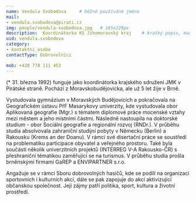 ```yaml
---
name: Vendula Svobodova   	# běžně používáné jméno
mail:
- vendula.svobodova@pirati.cz 
img: people/vendula-svobodova.jpg   # 165x220px
description:  Koordinátorka KS Jihomoravský kraj  	# kratký popis, max 160 znaků
uid: vendula.svobodova 
category:                
- kontaktni_osoba
contactType: Dobrovolníci

mob: +420 778 111 453
---
```

(* 31. března 1992) funguje jako koordinátorka krajského sdružení JMK v Pirátské straně. Pochází z Moravskobudějovicka, ale už 5 let žije v Brně.

Vystudovala gymnázium v Moravských Budějovicích a pokračovala na Geografickém ústavu PřF Masarykovy univerzity, kde vystudovala obor Aplikovaná geografie (Mgr.) s tématem diplomové práce mocenské vztahy mezi městem a jeho místními částmi. Následně nastoupila na doktorské studium - obor Sociální geografie a regionální rozvoj (RNDr.). V průběhu studia absolvovala zahraniční studijní pobyty v Německu (Berlin) a Rakousku (Krems an der Doanu). V rámci své disertační práce se soustředí na problematiku participace obyvatel a veřejného prostoru. Také byla součástí několik univerzitních projektů (INTERREG V-A Rakousko-ČR) s přeshraniční tématikou zaměřující se na turismus. V průběhu studia prošla brněnskými firmami GaREP a ENVIPARTNER s.r.o.

Angažuje se v rámci Sboru dobrovolných hasičů, kde se podílí na organizaci sportovních i kulturních akcí, dále se pak zapojuje do akcí aktivizující občanskou společnost. Její zájmy patří politika, sport, kultura a životní prostředí.
